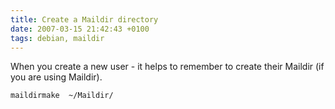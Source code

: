 ```yaml
---
title: Create a Maildir directory
date: 2007-03-15 21:42:43 +0100
tags: debian, maildir
---
```


When you create a new user - it helps to remember to create their Maildir (if you are using Maildir).

    maildirmake  ~/Maildir/
